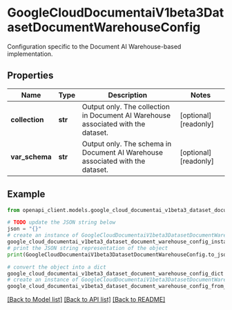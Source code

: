 # GoogleCloudDocumentaiV1beta3DatasetDocumentWarehouseConfig

Configuration specific to the Document AI Warehouse-based implementation.

## Properties

Name | Type | Description | Notes
------------ | ------------- | ------------- | -------------
**collection** | **str** | Output only. The collection in Document AI Warehouse associated with the dataset. | [optional] [readonly] 
**var_schema** | **str** | Output only. The schema in Document AI Warehouse associated with the dataset. | [optional] [readonly] 

## Example

```python
from openapi_client.models.google_cloud_documentai_v1beta3_dataset_document_warehouse_config import GoogleCloudDocumentaiV1beta3DatasetDocumentWarehouseConfig

# TODO update the JSON string below
json = "{}"
# create an instance of GoogleCloudDocumentaiV1beta3DatasetDocumentWarehouseConfig from a JSON string
google_cloud_documentai_v1beta3_dataset_document_warehouse_config_instance = GoogleCloudDocumentaiV1beta3DatasetDocumentWarehouseConfig.from_json(json)
# print the JSON string representation of the object
print(GoogleCloudDocumentaiV1beta3DatasetDocumentWarehouseConfig.to_json())

# convert the object into a dict
google_cloud_documentai_v1beta3_dataset_document_warehouse_config_dict = google_cloud_documentai_v1beta3_dataset_document_warehouse_config_instance.to_dict()
# create an instance of GoogleCloudDocumentaiV1beta3DatasetDocumentWarehouseConfig from a dict
google_cloud_documentai_v1beta3_dataset_document_warehouse_config_from_dict = GoogleCloudDocumentaiV1beta3DatasetDocumentWarehouseConfig.from_dict(google_cloud_documentai_v1beta3_dataset_document_warehouse_config_dict)
```
[[Back to Model list]](../README.md#documentation-for-models) [[Back to API list]](../README.md#documentation-for-api-endpoints) [[Back to README]](../README.md)


